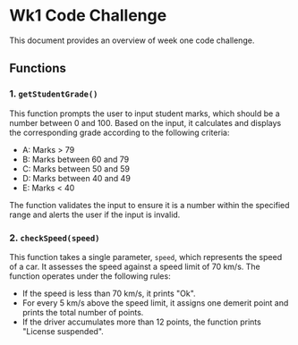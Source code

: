 # Wk1 Code Challenge

This document provides an overview of week one code challenge.

## Functions

### 1. `getStudentGrade()`

This function prompts the user to input student marks, which should be a number between 0 and 100. Based on the input, it calculates and displays the corresponding grade according to the following criteria:

- A: Marks > 79
- B: Marks between 60 and 79
- C: Marks between 50 and 59
- D: Marks between 40 and 49
- E: Marks < 40

The function validates the input to ensure it is a number within the specified range and alerts the user if the input is invalid.

### 2. `checkSpeed(speed)`

This function takes a single parameter, `speed`, which represents the speed of a car. It assesses the speed against a speed limit of 70 km/s. The function operates under the following rules:

- If the speed is less than 70 km/s, it prints "Ok".
- For every 5 km/s above the speed limit, it assigns one demerit point and prints the total number of points.
- If the driver accumulates more than 12 points, the function prints "License suspended".